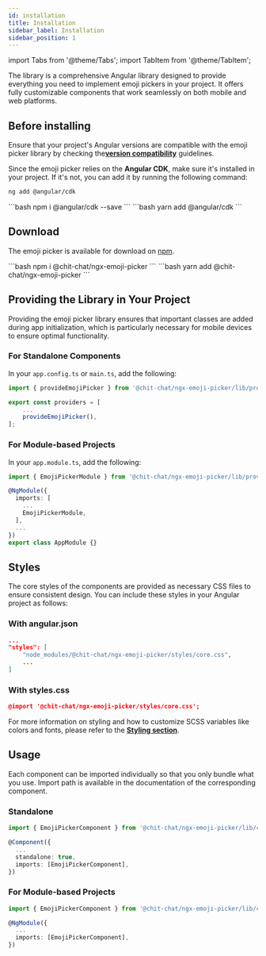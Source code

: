 ```yaml
---
id: installation
title: Installation
sidebar_label: Installation
sidebar_position: 1
---
```


import Tabs from '@theme/Tabs';
import TabItem from '@theme/TabItem';

The library is a comprehensive Angular library designed to provide everything you need to implement emoji pickers in your project. It offers fully customizable components that work seamlessly on both mobile and web platforms.


## Before installing
Ensure that your project's Angular versions are compatible with the emoji picker library by checking the[**version compatibility**](/docs/version-compatibility) guidelines.

Since the emoji picker relies on the **Angular CDK**, make sure it's installed in your project. If it's not, you can add it by running the following command:
<Tabs>
<TabItem value="ng" label="NG">
```bash
ng add @angular/cdk
```
</TabItem>
<TabItem value="npm" label="NPM">
```bash
npm i @angular/cdk --save
```
</TabItem>
<TabItem value="yarn" label="YARN">
```bash
yarn add @angular/cdk
```
</TabItem>
</Tabs>


## Download

The emoji picker is available for download on [npm](https://www.npmjs.com/package/@chit-chat/ngx-emoji-picker).

<Tabs>
<TabItem value="npm" label="NPM">
```bash
npm i @chit-chat/ngx-emoji-picker
```
</TabItem>
<TabItem value="yarn" label="YARN">
```bash
yarn add @chit-chat/ngx-emoji-picker
```
</TabItem>
</Tabs>


## Providing the Library in Your Project

Providing the emoji picker library ensures that important classes are added during app initialization, which is particularly necessary for mobile devices to ensure optimal functionality.


### For Standalone Components

In your `app.config.ts` or `main.ts`, add the following:

```typescript
import { provideEmojiPicker } from '@chit-chat/ngx-emoji-picker/lib/providers';

export const providers = [
    ...
    provideEmojiPicker(),
];
```


### For Module-based Projects

In your `app.module.ts`, add the following:
```typescript
import { EmojiPickerModule } from '@chit-chat/ngx-emoji-picker/lib/providers';

@NgModule({
  imports: [
    ...
    EmojiPickerModule,
  ],
  ...
})
export class AppModule {}
```

## Styles

The core styles of the components are provided as necessary CSS files to ensure consistent design. You can include these styles in your Angular project as follows:

### With angular.json
```json
...
"styles": [
    "node_modules/@chit-chat/ngx-emoji-picker/styles/core.css",
    ...
]
```

### With styles.css
```json
@import '@chit-chat/ngx-emoji-picker/styles/core.css';
```

For more information on styling and how to customize SCSS variables like colors and fonts, please refer to the [**Styling section**](/docs/styling).

## Usage

Each component can be imported individually so that you only bundle what you use. Import path is available in the documentation of the corresponding component.


### Standalone
```typescript
import { EmojiPickerComponent } from '@chit-chat/ngx-emoji-picker/lib/components/emoji-picker';

@Component({
  ...
  standalone: true,
  imports: [EmojiPickerComponent],
})
```

### For Module-based Projects
```typescript
import { EmojiPickerComponent } from '@chit-chat/ngx-emoji-picker/lib/components/emoji-picker';

@NgModule({
  ...
  imports: [EmojiPickerComponent],
})
```

